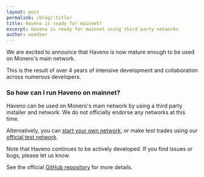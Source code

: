 ```yaml
---
layout: post
permalink: /blog/:title/
title: Haveno is ready for mainnet!
excerpt: Haveno is ready for mainnet using third party networks
author: woodser
---
```


We are excited to announce that Haveno is now mature enough to be used on Monero's main network.

This is the result of over 4 years of intensive development and collaboration across numerous developers.

### So how can I run Haveno on mainnet?

Haveno can be used on Monero's main network by using a third party installer and network. We do not officially endorse any networks at this time.

Alternatively, you can [start your own network](https://github.com/haveno-dex/haveno/blob/master/docs/create-mainnet.md), or make test trades using our [official test network](https://github.com/haveno-dex/haveno/blob/master/docs/installing.md).

Note that Haveno continues to be actively developed. If you find issues or bugs, please let us know.

See the official [GitHub repository](https://github.com/haveno-dex/haveno) for more details.